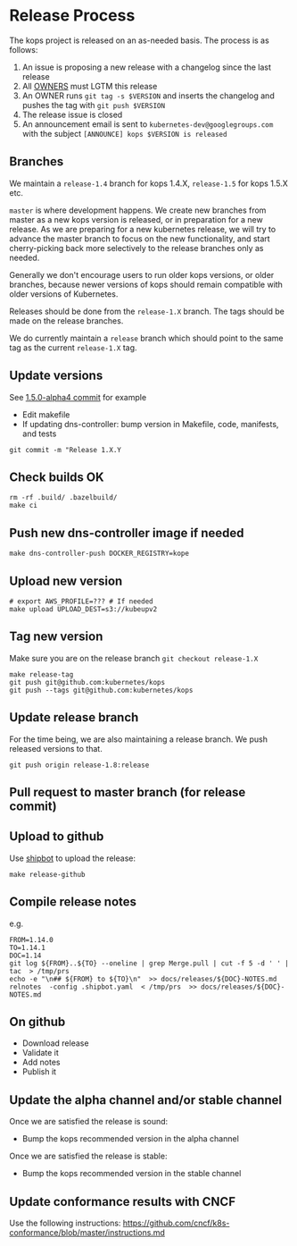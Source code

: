 # Release Process

The kops project is released on an as-needed basis. The process is as follows:

1. An issue is proposing a new release with a changelog since the last release
1. All [OWNERS](https://github.com/kubernetes/kops/blob/master/OWNERS) must LGTM this release
1. An OWNER runs `git tag -s $VERSION` and inserts the changelog and pushes the tag with `git push $VERSION`
1. The release issue is closed
1. An announcement email is sent to `kubernetes-dev@googlegroups.com` with the subject `[ANNOUNCE] kops $VERSION is released`

## Branches

We maintain a `release-1.4` branch for kops 1.4.X, `release-1.5` for kops 1.5.X
etc.

`master` is where development happens.  We create new branches from master as a
new kops version is released, or in preparation for a new release.  As we are
preparing for a new kubernetes release, we will try to advance the master branch
to focus on the new functionality, and start cherry-picking back more selectively
to the release branches only as needed.

Generally we don't encourage users to run older kops versions, or older
branches, because newer versions of kops should remain compatible with older
versions of Kubernetes.

Releases should be done from the `release-1.X` branch.  The tags should be made
on the release branches.

We do currently maintain a `release` branch which should point to the same tag as
the current `release-1.X` tag.


## Update versions

See [1.5.0-alpha4 commit](https://github.com/kubernetes/kops/commit/a60d7982e04c273139674edebcb03c9608ba26a0) for example

* Edit makefile
* If updating dns-controller: bump version in Makefile, code, manifests, and tests

`git commit -m "Release 1.X.Y`

## Check builds OK

```
rm -rf .build/ .bazelbuild/
make ci
```


## Push new dns-controller image if needed

```
make dns-controller-push DOCKER_REGISTRY=kope
```

## Upload new version

```
# export AWS_PROFILE=??? # If needed
make upload UPLOAD_DEST=s3://kubeupv2
```

## Tag new version

Make sure you are on the release branch `git checkout release-1.X`

```
make release-tag
git push git@github.com:kubernetes/kops
git push --tags git@github.com:kubernetes/kops
```

## Update release branch

For the time being, we are also maintaining a release branch.  We push released
versions to that.

`git push origin release-1.8:release`

## Pull request to master branch (for release commit)

## Upload to github

Use [shipbot](https://github.com/kopeio/shipbot) to upload the release:

```
make release-github
```


## Compile release notes

e.g.

```
FROM=1.14.0
TO=1.14.1
DOC=1.14
git log ${FROM}..${TO} --oneline | grep Merge.pull | cut -f 5 -d ' ' | tac  > /tmp/prs
echo -e "\n## ${FROM} to ${TO}\n"  >> docs/releases/${DOC}-NOTES.md
relnotes  -config .shipbot.yaml  < /tmp/prs  >> docs/releases/${DOC}-NOTES.md
```

## On github

* Download release
* Validate it
* Add notes
* Publish it

## Update the alpha channel and/or stable channel

Once we are satisfied the release is sound:

* Bump the kops recommended version in the alpha channel

Once we are satisfied the release is stable:

* Bump the kops recommended version in the stable channel

## Update conformance results with CNCF

Use the following instructions: https://github.com/cncf/k8s-conformance/blob/master/instructions.md

